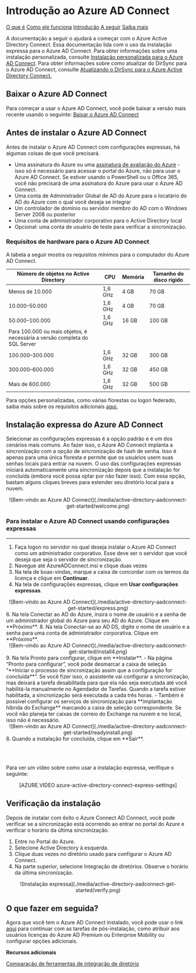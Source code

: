 <properties 
	pageTitle="Introdução ao Azure AD Connect" 
	description="Saiba como baixar, instalar e executar o assistente de instalação do Azure AD Connect." 
	services="active-directory" 
	documentationCenter="" 
	authors="billmath" 
	manager="swadhwa" 
	editor="curtand"/>

<tags 
	ms.service="active-directory" 
	ms.workload="identity" 
	ms.tgt_pltfrm="na" 
	ms.devlang="na" 
	ms.topic="article" 
	ms.date="05/28/2015" 
	ms.author="billmath"/>

# Introdução ao Azure AD Connect

<div class="dev-center-tutorial-selector sublanding">
<a href="../active-directory-aadconnect/" title="O que é">O que é</a> <a href="../active-directory-aadconnect-how-it-works/" title="Como ele funciona">Como ele funciona</a> <a href="../active-directory-aadconnect-get-started/" title="Introdução" class="current">Introdução</a> <a href="../active-directory-aadconnect-whats-next/" title="A seguir">A seguir</a> <a href="../active-directory-aadconnect-learn-more/" title="Saiba mais">Saiba mais</a>
</div>


A documentação a seguir o ajudará a começar com o Azure Active Directory Connect. Essa documentação lida com o uso da instalação expressa para o Azure AD Connect. Para obter informações sobre uma instalação personalizada, consulte [Instalação personalizada para o Azure AD Connect](active-directory-aadconnect-get-started-custom.md). Para obter informações sobre como atualizar do DirSync para o Azure AD Connect, consulte [Atualizando o DirSync para o Azure Active Directory Connect.](active-directory-aadconnect-dirsync-upgrade-get-started.md)


## Baixar o Azure AD Connect



Para começar a usar o Azure AD Connect, você pode baixar a versão mais recente usando o seguinte: [Baixar o Azure AD Connect](http://go.microsoft.com/fwlink/?LinkID=615771)

## Antes de instalar o Azure AD Connect
Antes de instalar o Azure AD Connect com configurações expressas, há algumas coisas de que você precisará.


 
- Uma assinatura do Azure ou uma [assinatura de avaliação do Azure](http://azure.microsoft.com/pricing/free-trial/) - isso só é necessário para acessar o portal do Azure, não para usar o Azure AD Connect. Se estiver usando o PowerShell ou o Office 365, você não precisará de uma assinatura do Azure para usar o Azure AD Connect.
- Uma conta de Administrador Global de AD do Azure para o locatário do AD do Azure com o qual você deseja se integrar
- Um controlador de domínio ou servidor membro do AD com o Windows Server 2008 ou posterior
- Uma conta de administrador corporativo para o Active Directory local
- Opcional: uma conta de usuário de teste para verificar a sincronização. 

### Requisitos de hardware para o Azure AD Connect
A tabela a seguir mostra os requisitos mínimos para o computador do Azure AD Connect.

| Número de objetos no Active Directory | CPU | Memória | Tamanho do disco rígido |
| ------------------------------------- | --- | ------ | --------------- |
| Menos de 10.000 | 1,6 GHz | 4 GB | 70 GB |
| 10.000–50.000 | 1,6 GHz | 4 GB | 70 GB |
| 50.000–100.000 | 1,6 GHz | 16 GB | 100 GB |
| Para 100.000 ou mais objetos, é necessária a versão completa do SQL Server| | | |
| 100.000–300.000 | 1,6 GHz | 32 GB | 300 GB |
| 300.000–600.000 | 1,6 GHz | 32 GB | 450 GB |
| Mais de 600.000 | 1,6 GHz | 32 GB | 500 GB |




Para opções personalizadas, como várias florestas ou logon federado, saiba mais sobre os requisitos adicionais [aqui.](active-directory-aadconnect-get-started-custom.md)


## Instalação expressa do Azure AD Connect
Selecionar as configurações expressas é a opção padrão e é um dos cenários mais comuns. Ao fazer isso, o Azure AD Connect implanta a sincronização com a opção de sincronização de hash de senha. Isso é apenas para uma única floresta e permite que os usuários usem suas senhas locais para entrar na nuvem. O uso das configurações expressas iniciará automaticamente uma sincronização depois que a instalação for concluída (embora você possa optar por não fazer isso). Com essa opção, bastam alguns cliques breves para estender seu diretório local para a nuvem.

<center>![Bem-vindo ao Azure AD Connect](./media/active-directory-aadconnect-get-started/welcome.png)</center>

### Para instalar o Azure AD Connect usando configurações expressas
--------------------------------------------------------------------------------------------

1. Faça logon no servidor no qual deseja instalar o Azure AD Connect como um administrador corporativo. Esse deve ser o servidor que você deseja que seja o servidor de sincronização.
2. Navegue até AzureADConnect.msi e clique duas vezes
3. Na tela de boas-vindas, marque a caixa de concordar com os termos da licença e clique em **Continuar**.
4. Na tela de configurações expressas, clique em **Usar configurações expressas**.
<center>![Bem-vindo ao Azure AD Connect](./media/active-directory-aadconnect-get-started/express.png)</center>
6. Na tela Conectar ao AD do Azure, insira o nome de usuário e a senha de um administrador global do Azure para seu AD do Azure. Clique em **Próximo**.
8. Na tela Conectar-se ao AD DS, digite o nome de usuário e a senha para uma conta de administrador corporativa. Clique em **Próximo**.
<center>![Bem-vindo ao Azure AD Connect](./media/active-directory-aadconnect-get-started/install4.png)</center>
9. Na tela Pronto para configurar, clique em **Instalar**.
	- Na página “Pronto para configurar”, você pode desmarcar a caixa de seleção “**Iniciar o processo de sincronização assim que a configuração for concluída**”. Se você fizer isso, o assistente vai configurar a sincronização, mas deixará a tarefa desabilitada para que ela não seja executada até você habilitá-la manualmente no Agendador de Tarefas. Quando a tarefa estiver habilitada, a sincronização será executada a cada três horas.
	- Também é possível configurar os serviços de sincronização para **implantação híbrida do Exchange** marcando a caixa de seleção correspondente. Se você não planeja ter caixas de correio do Exchange na nuvem e no local, isso não é necessário.

<center>![Bem-vindo ao Azure AD Connect](./media/active-directory-aadconnect-get-started/readyinstall.png)</center>
8. Quando a instalação for concluída, clique em **Sair**.


<br> <br>

Para ver um vídeo sobre como usar a instalação expressa, verifique o seguinte:

<center>[AZURE.VIDEO azure-active-directory-connect-express-settings]</center>



## Verificação da instalação

Depois de instalar com êxito o Azure Connect AD Connect, você pode verificar se a sincronização está ocorrendo ao entrar no portal do Azure e verificar o horário da última sincronização.

1.  Entre no Portal do Azure.
2.  Selecione Active Directory à esquerda.
3.  Clique duas vezes no diretório usado para configurar o Azure AD Connect.
4.  Na parte superior, selecione Integração de diretórios. Observe o horário da última sincronização.

<center>![Instalação expressa](./media/active-directory-aadconnect-get-started/verify.png)</center>

## O que fazer em seguida?
Agora que você tem o Azure AD Connect instalado, você pode usar o link [aqui](active-directory-aadconnect-whats-next.md) para continuar com as tarefas de pós-instalação, como atribuir aos usuários licenças do Azure AD Premium ou Enterprise Mobility ou configurar opções adicionais.

**Recursos adicionais**

[Comparação de ferramentas de integração de diretório](active-directory-aadconnect-get-started-tools-comparison.md)

 

<!---HONumber=July15_HO4-->
